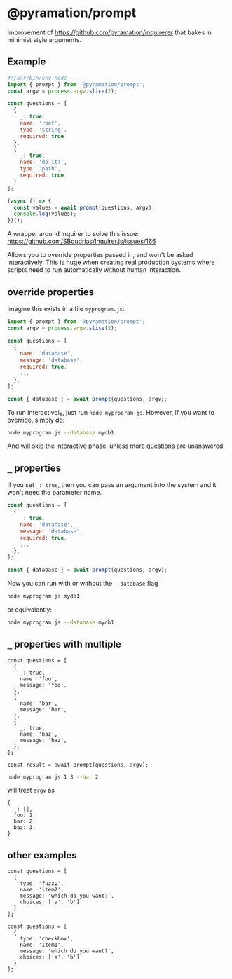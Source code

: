 
# @pyramation/prompt

Improvement of https://github.com/pyramation/inquirerer that bakes in minimist style arguments. 

## Example

```js
#!/usr/bin/env node
import { prompt } from '@pyramation/prompt';
const argv = process.argv.slice(2);

const questions = [
  {
    _: true,
    name: 'root',
    type: 'string',
    required: true
  },
  {
    _: true,
    name: 'do it!',
    type: 'path',
    required: true
  }
];

(async () => {
  const values = await prompt(questions, argv);
  console.log(values);
})();
```

A wrapper around Inquirer to solve this issue: https://github.com/SBoudrias/Inquirer.js/issues/166

Allows you to override properties passed in, and won't be asked interactively. This is huge when creating real production systems where scripts need to run automatically without human interaction.

## override properties

Imagine this exists in a file `myprogram.js`:

```js
import { prompt } from '@pyramation/prompt';
const argv = process.argv.slice(2);

const questions = [
  {
    name: 'database',
    message: 'database',
    required: true,
    ...
  },
];

const { database } = await prompt(questions, argv);
```

To run interactively, just run `node myprogram.js`. However, if you want to override, simply do:

```sh
node myprogram.js --database mydb1
```

And will skip the interactive phase, unless more questions are unanswered.

## `_` properties

If you set `_: true`, then you can pass an argument into the system and it won't need the parameter name.

```js
const questions = [
  {
    _: true,
    name: 'database',
    message: 'database',
    required: true,
    ...
  },
];

const { database } = await prompt(questions, argv);
```

Now you can run with or without the `--database` flag

```sh
node myprogram.js mydb1
```

or equivalently:

```sh
node myprogram.js --database mydb1
```

## `_` properties with multiple

```
const questions = [
  {
    _: true,
    name: 'foo',
    message: 'foo',
  },
  {
    name: 'bar',
    message: 'bar',
  },
  {
    _: true,
    name: 'baz',
    message: 'baz',
  },
];

const result = await prompt(questions, argv);
```

```sh
node myprogram.js 1 3 --bar 2
```

will treat `argv` as

```
{
  _: [],
  foo: 1,
  bar: 2,
  baz: 3,
}
```

## other examples

```
const questions = [
  {
    type: 'fuzzy',
    name: 'item2',
    message: 'which do you want?',
    choices: ['a', 'b']
  }
];
```

```
const questions = [
  {
    type: 'checkbox',
    name: 'item1',
    message: 'which do you want?',
    choices: ['a', 'b']
  }
];
```
